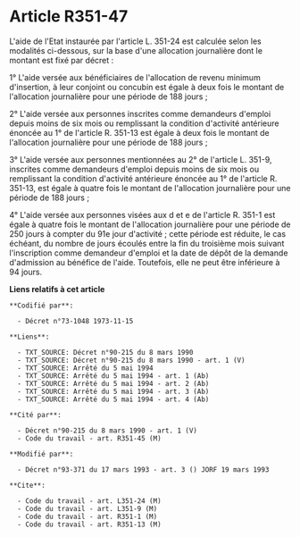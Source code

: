 # Article R351-47

L'aide de l'Etat instaurée par l'article L. 351-24 est calculée selon les modalités ci-dessous, sur la base d'une allocation
journalière dont le montant est fixé par décret :

1° L'aide versée aux bénéficiaires de l'allocation de revenu minimum d'insertion, à leur conjoint ou concubin est égale à
deux fois le montant de l'allocation journalière pour une période de 188 jours ;

2° L'aide versée aux personnes inscrites comme demandeurs d'emploi depuis moins de six mois ou remplissant la condition
d'activité antérieure énoncée au 1° de l'article R. 351-13 est égale à deux fois le montant de l'allocation journalière pour
une période de 188 jours ;

3° L'aide versée aux personnes mentionnées au 2° de l'article L. 351-9, inscrites comme demandeurs d'emploi depuis moins de
six mois ou remplissant la condition d'activité antérieure énoncée au 1° de l'article R. 351-13, est égale à quatre fois le
montant de l'allocation journalière pour une période de 188 jours ;

4° L'aide versée aux personnes visées aux d et e de l'article R. 351-1 est égale à quatre fois le montant de l'allocation
journalière pour une période de 250 jours à compter du 91e jour d'activité ; cette période est réduite, le cas échéant, du
nombre de jours écoulés entre la fin du troisième mois suivant l'inscription comme demandeur d'emploi et la date de dépôt de
la demande d'admission au bénéfice de l'aide. Toutefois, elle ne peut être inférieure à 94 jours.

**Liens relatifs à cet article**

	**Codifié par**:

	  - Décret n°73-1048 1973-11-15

	**Liens**:

	  - TXT_SOURCE: Décret n°90-215 du 8 mars 1990
	  - TXT_SOURCE: Décret n°90-215 du 8 mars 1990 - art. 1 (V)
	  - TXT_SOURCE: Arrêté du 5 mai 1994
	  - TXT_SOURCE: Arrêté du 5 mai 1994 - art. 1 (Ab)
	  - TXT_SOURCE: Arrêté du 5 mai 1994 - art. 2 (Ab)
	  - TXT_SOURCE: Arrêté du 5 mai 1994 - art. 3 (Ab)
	  - TXT_SOURCE: Arrêté du 5 mai 1994 - art. 4 (Ab)

	**Cité par**:

	  - Décret n°90-215 du 8 mars 1990 - art. 1 (V)
	  - Code du travail - art. R351-45 (M)

	**Modifié par**:

	  - Décret n°93-371 du 17 mars 1993 - art. 3 () JORF 19 mars 1993

	**Cite**:

	  - Code du travail - art. L351-24 (M)
	  - Code du travail - art. L351-9 (M)
	  - Code du travail - art. R351-1 (M)
	  - Code du travail - art. R351-13 (M)
